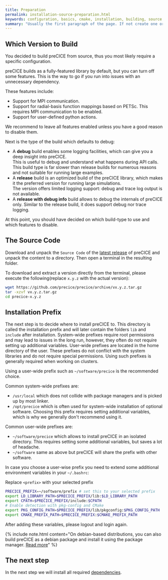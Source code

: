 ```yaml
---
title: Preparation
permalink: installation-source-preparation.html
keywords: configuration, basics, cmake, installation, building, source
summary: "Usually the first paragraph of the page. If not create one or simple leave the field blank"
---
```


## Which Version to Build

You decided to build preCICE from source, thus you most likely require a specific configuration.

preCICE builds as a fully-featured library by default, but you can turn off some features.
This is the way to go if you run into issues with an unnecessary dependency.

These features include:
* Support for MPI communication.
* Support for radial-basis function mappings based on PETSc. This requires MPI communication to be enabled.
* Support for user-defined python actions.

We recommend to leave all features enabled unless you have a good reason to disable them.

Next is the type of the build which defaults to debug:

* A **debug** build enables some logging facilities, which can give you a deep insight into preCICE.  
  This is useful to debug and understand what happens during API calls.
  This build type is far slower than release builds for numerous reasons and not suitable for running large examples.
* A **release** build is an optimized build of the preCICE library, which makes it the preferred version for running large simulations.  
  The version offers limited logging support: debug and trace log output is not available.
* A **release with debug info** build allows to debug the internals of preCICE only.
  Similar to the release build, it does support debug nor trace logging.

At this point, you should have decided on which build-type to use and which features to disable.

## The Source Code

Download and unpack the `Source Code` of the [latest release](https://github.com/precice/precice/releases/latest) of preCICE and unpack the content to a directory.
Then open a terminal in the resulting folder.

To download and extract a version directly from the terminal, please execute the following(replace `x.y.z` with the actual version):
```sh
wget https://github.com/precice/precice/archive/vx.y.z.tar.gz
tar -xzvf vx.y.z.tar.gz
cd precice-x.y.z
```

## Installation Prefix

The next step is to decide where to install preCICE to.
This directory is called the installation prefix and will later contain the folders `lib` and `include` after installation.
System-wide prefixes require root permissions and may lead to issues in the long run, however, they often do not require setting up additional variables.
User-wide prefixes are located in the home directory of the user. These prefixes do not conflict with the system libraries and do not require special permissions.
Using such prefixes is generally required when working on clusters.

Using a user-wide prefix such as `~/software/precice` is the recommended choice.

Common system-wide prefixes are:
* `/usr/local` which does not collide with package managers and is picked up by most linker.
* `/opt/precice` which is often used for system-wide installation of optional software. Choosing this prefix requires setting additional variables, which is why we generally don't recommend using it.

Common user-wide prefixes are:
* `~/software/precice` which allows to install preCICE in an isolated directory. This requires setting some additional variables, but saves a lot of headache.
* `~/software` same as above but preCICE will share the prefix with other software.

In case you choose a user-wise prefix you need to extend some additional environment variables in your `~/.bashrc`:

Replace `<prefix>` with your selected prefix
```sh
PRECICE_PREFIX=~/software/prefix # set this to your selected prefix
export LD_LIBRARY_PATH=$PRECICE_PREFIX/lib:$LD_LIBRARY_PATH
export CPATH=$PRECICE_PREFIX/include:$CPATH
# Enable detection with pkg-config and CMake
export PKG_CONFIG_PATH=$PRECICE_PREFIX/lib/pkgconfig:$PKG_CONFIG_PATH
export CMAKE_PREFIX_PATH=$PRECICE_PREFIX:$CMAKE_PREFIX_PATH
```

After adding these variables, please logout and login again.

{% include note.html content="On debian-based distributions, you can also build preCICE as a debian package and install it using the package manager. [Read more](installation-source-advanced#debian-packages)" %}

## The next step

In the next step we will install all required [dependencies](installation-source-dependencies).
